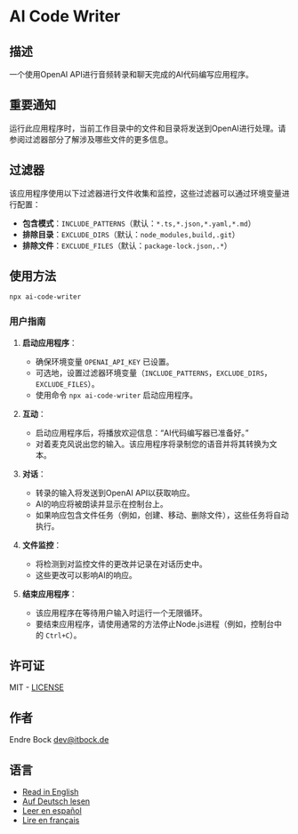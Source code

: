 # AI Code Writer

## 描述

一个使用OpenAI API进行音频转录和聊天完成的AI代码编写应用程序。

## 重要通知

运行此应用程序时，当前工作目录中的文件和目录将发送到OpenAI进行处理。请参阅过滤器部分了解涉及哪些文件的更多信息。

## 过滤器

该应用程序使用以下过滤器进行文件收集和监控，这些过滤器可以通过环境变量进行配置：
- **包含模式**：`INCLUDE_PATTERNS`（默认：`*.ts,*.json,*.yaml,*.md`）
- **排除目录**：`EXCLUDE_DIRS`（默认：`node_modules,build,.git`）
- **排除文件**：`EXCLUDE_FILES`（默认：`package-lock.json,.*`）

## 使用方法

```sh
npx ai-code-writer
```

### 用户指南

1. **启动应用程序**：
    - 确保环境变量 `OPENAI_API_KEY` 已设置。
    - 可选地，设置过滤器环境变量（`INCLUDE_PATTERNS`，`EXCLUDE_DIRS`，`EXCLUDE_FILES`）。
    - 使用命令 `npx ai-code-writer` 启动应用程序。

2. **互动**：
    - 启动应用程序后，将播放欢迎信息：“AI代码编写器已准备好。”
    - 对着麦克风说出您的输入。该应用程序将录制您的语音并将其转换为文本。

3. **对话**：
    - 转录的输入将发送到OpenAI API以获取响应。
    - AI的响应将被朗读并显示在控制台上。
    - 如果响应包含文件任务（例如，创建、移动、删除文件），这些任务将自动执行。

4. **文件监控**：
    - 将检测到对监控文件的更改并记录在对话历史中。
    - 这些更改可以影响AI的响应。

5. **结束应用程序**：
    - 该应用程序在等待用户输入时运行一个无限循环。
    - 要结束应用程序，请使用通常的方法停止Node.js进程（例如，控制台中的 `Ctrl+C`）。

## 许可证

MIT - [LICENSE](./LICENSE)

## 作者

Endre Bock <dev@itbock.de>

## 语言

- [Read in English](./README.md)
- [Auf Deutsch lesen](./README_de.md)
- [Leer en español](./README_es.md)
- [Lire en français](./README_fr.md)